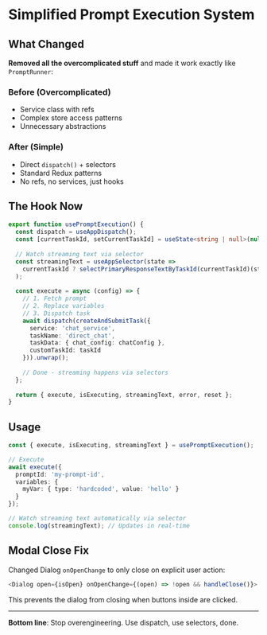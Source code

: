 # Simplified Prompt Execution System

## What Changed

**Removed all the overcomplicated stuff** and made it work exactly like `PromptRunner`:

### Before (Overcomplicated)
- Service class with refs
- Complex store access patterns  
- Unnecessary abstractions

### After (Simple)
- Direct `dispatch()` + selectors
- Standard Redux patterns
- No refs, no services, just hooks

## The Hook Now

```typescript
export function usePromptExecution() {
  const dispatch = useAppDispatch();
  const [currentTaskId, setCurrentTaskId] = useState<string | null>(null);
  
  // Watch streaming text via selector
  const streamingText = useAppSelector(state => 
    currentTaskId ? selectPrimaryResponseTextByTaskId(currentTaskId)(state) : ''
  );
  
  const execute = async (config) => {
    // 1. Fetch prompt
    // 2. Replace variables  
    // 3. Dispatch task
    await dispatch(createAndSubmitTask({
      service: 'chat_service',
      taskName: 'direct_chat',
      taskData: { chat_config: chatConfig },
      customTaskId: taskId
    })).unwrap();
    
    // Done - streaming happens via selectors
  };
  
  return { execute, isExecuting, streamingText, error, reset };
}
```

## Usage

```typescript
const { execute, isExecuting, streamingText } = usePromptExecution();

// Execute
await execute({
  promptId: 'my-prompt-id',
  variables: {
    myVar: { type: 'hardcoded', value: 'hello' }
  }
});

// Watch streaming text automatically via selector
console.log(streamingText); // Updates in real-time
```

## Modal Close Fix

Changed Dialog `onOpenChange` to only close on explicit user action:
```typescript
<Dialog open={isOpen} onOpenChange={(open) => !open && handleClose()}>
```

This prevents the dialog from closing when buttons inside are clicked.

---

**Bottom line**: Stop overengineering. Use dispatch, use selectors, done.

